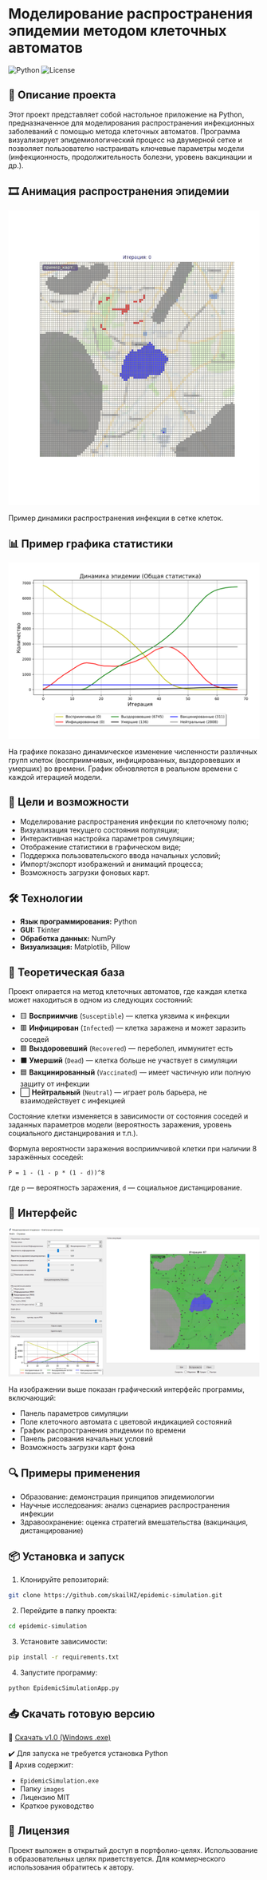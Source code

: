# Моделирование распространения эпидемии методом клеточных автоматов

![Python](https://img.shields.io/badge/Python-3.7%2B-blue.svg)
![License](https://img.shields.io/badge/License-MIT-green.svg)

## 📌 Описание проекта

Этот проект представляет собой настольное приложение на Python, предназначенное для моделирования распространения инфекционных заболеваний с помощью метода клеточных автоматов. Программа визуализирует эпидемиологический процесс на двумерной сетке и позволяет пользователю настраивать ключевые параметры модели (инфекционность, продолжительность болезни, уровень вакцинации и др.).

## 🎞️ Анимация распространения эпидемии

![Анимация эпидемии](images/epidemic_iterations.gif)

Пример динамики распространения инфекции в сетке клеток.

## 📊 Пример графика статистики

![Пример графика распространения эпидемии](images/overall_epidemic_statistics.png)

На графике показано динамическое изменение численности различных групп клеток (восприимчивых, инфицированных, выздоровевших и умерших) во времени. График обновляется в реальном времени с каждой итерацией модели.

## 🎯 Цели и возможности

- Моделирование распространения инфекции по клеточному полю;
- Визуализация текущего состояния популяции;
- Интерактивная настройка параметров симуляции;
- Отображение статистики в графическом виде;
- Поддержка пользовательского ввода начальных условий;
- Импорт/экспорт изображений и анимаций процесса;
- Возможность загрузки фоновых карт.

## 🛠️ Технологии

- **Язык программирования:** Python
- **GUI:** Tkinter
- **Обработка данных:** NumPy
- **Визуализация:** Matplotlib, Pillow

## 🧠 Теоретическая база

Проект опирается на метод клеточных автоматов, где каждая клетка может находиться в одном из следующих состояний:

- 🟨 **Восприимчив** (`Susceptible`) — клетка уязвима к инфекции  
- 🟥 **Инфицирован** (`Infected`) — клетка заражена и может заразить соседей  
- 🟩 **Выздоровевший** (`Recovered`) — переболел, иммунитет есть  
- ⬛ **Умерший** (`Dead`) — клетка больше не участвует в симуляции  
- 🟦 **Вакцинированный** (`Vaccinated`) — имеет частичную или полную защиту от инфекции  
- ⬜ **Нейтральный** (`Neutral`) — играет роль барьера, не взаимодействует с инфекцией

Состояние клетки изменяется в зависимости от состояния соседей и заданных параметров модели (вероятность заражения, уровень социального дистанцирования и т.п.).

Формула вероятности заражения восприимчивой клетки при наличии 8 заражённых соседей:
```
P = 1 - (1 - p * (1 - d))^8
```
где `p` — вероятность заражения, `d` — социальное дистанцирование.

## 📸 Интерфейс

![Скриншот интерфейса](images/interface.png)

На изображении выше показан графический интерфейс программы, включающий:
- Панель параметров симуляции
- Поле клеточного автомата с цветовой индикацией состояний
- График распространения эпидемии по времени
- Панель рисования начальных условий
- Возможность загрузки карт фона

## 🔍 Примеры применения

- Образование: демонстрация принципов эпидемиологии
- Научные исследования: анализ сценариев распространения инфекции
- Здравоохранение: оценка стратегий вмешательства (вакцинация, дистанцирование)

## 📦 Установка и запуск

1. Клонируйте репозиторий:
```bash
git clone https://github.com/skailHZ/epidemic-simulation.git
```
2. Перейдите в папку проекта:
```bash
cd epidemic-simulation
```
3. Установите зависимости:
```bash
pip install -r requirements.txt
```
4. Запустите программу:
```bash
python EpidemicSimulationApp.py
```

## 📥 Скачать готовую версию

📎 [Скачать v1.0 (Windows .exe)](https://github.com/skailHZ/epidemic-simulation/releases/download/v1.0/EpidemicSimulation_v1.0.rar) 

✔️ Для запуска не требуется установка Python  
📁 Архив содержит:
- `EpidemicSimulation.exe`
- Папку `images`
- Лицензию MIT
- Краткое руководство

## 📄 Лицензия

Проект выложен в открытый доступ в портфолио-целях. 
Использование в образовательных целях приветствуется. 
Для коммерческого использования обратитесь к автору.
